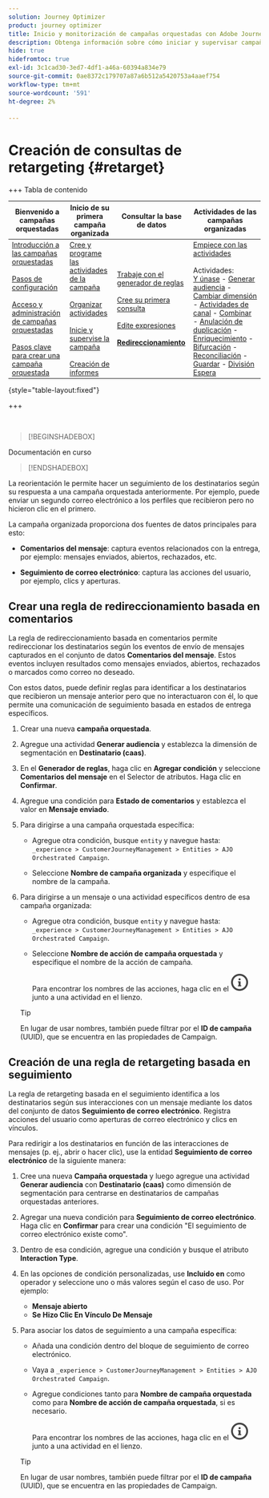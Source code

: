 ```yaml
---
solution: Journey Optimizer
product: journey optimizer
title: Inicio y monitorización de campañas orquestadas con Adobe Journey Optimizer
description: Obtenga información sobre cómo iniciar y supervisar campañas orquestadas con Adobe Journey Optimizer.
hide: true
hidefromtoc: true
exl-id: 3c1cad30-3ed7-4df1-a46a-60394a834e79
source-git-commit: 0ae8372c179707a87a6b512a5420753a4aaef754
workflow-type: tm+mt
source-wordcount: '591'
ht-degree: 2%

---
```


# Creación de consultas de retargeting {#retarget}

+++ Tabla de contenido

| Bienvenido a campañas orquestadas | Inicio de su primera campaña organizada | Consultar la base de datos | Actividades de las campañas organizadas |
|---|---|---|---|
| [Introducción a las campañas orquestadas](gs-orchestrated-campaigns.md)<br/><br/>[Pasos de configuración](configuration-steps.md)<br/><br/>[Acceso y administración de campañas orquestadas](access-manage-orchestrated-campaigns.md)<br/><br/>[Pasos clave para crear una campaña orquestada](gs-campaign-creation.md) | [Cree y programe las actividades de la campaña](create-orchestrated-campaign.md)<br/><br/>[Organizar actividades](orchestrate-activities.md)<br/><br/>[Inicie y supervise la campaña](start-monitor-campaigns.md)<br/><br/>[Creación de informes](reporting-campaigns.md) | [Trabaje con el generador de reglas](orchestrated-rule-builder.md)<br/><br/>[Cree su primera consulta](build-query.md)<br/><br/>[Edite expresiones](edit-expressions.md)<br/><br/><b>[Redireccionamiento](retarget.md)</b> | [Empiece con las actividades](activities/about-activities.md)<br/><br/>Actividades:<br/>[Y únase](activities/and-join.md) - [Generar audiencia](activities/build-audience.md) - [Cambiar dimensión](activities/change-dimension.md) - [Actividades de canal](activities/channels.md) - [Combinar](activities/combine.md) - [Anulación de duplicación](activities/deduplication.md) - [Enriquecimiento](activities/enrichment.md) - [Bifurcación](activities/fork.md) - [Reconciliación](activities/reconciliation.md) - [Guardar](activities/save-audience.md) - [División](activities/split.md) [Espera](activities/wait.md) |

{style="table-layout:fixed"}

+++

</br>

>[!BEGINSHADEBOX]

Documentación en curso

>[!ENDSHADEBOX]

La reorientación le permite hacer un seguimiento de los destinatarios según su respuesta a una campaña orquestada anteriormente. Por ejemplo, puede enviar un segundo correo electrónico a los perfiles que recibieron pero no hicieron clic en el primero.

La campaña organizada proporciona dos fuentes de datos principales para esto:

- **Comentarios del mensaje**: captura eventos relacionados con la entrega, por ejemplo: mensajes enviados, abiertos, rechazados, etc.

- **Seguimiento de correo electrónico**: captura las acciones del usuario, por ejemplo, clics y aperturas.

## Crear una regla de redireccionamiento basada en comentarios

La regla de redireccionamiento basada en comentarios permite redireccionar los destinatarios según los eventos de envío de mensajes capturados en el conjunto de datos **Comentarios del mensaje**. Estos eventos incluyen resultados como mensajes enviados, abiertos, rechazados o marcados como correo no deseado.

Con estos datos, puede definir reglas para identificar a los destinatarios que recibieron un mensaje anterior pero que no interactuaron con él, lo que permite una comunicación de seguimiento basada en estados de entrega específicos.

1. Crear una nueva **campaña orquestada**.

2. Agregue una actividad **Generar audiencia** y establezca la dimensión de segmentación en **Destinatario (caas)**.

3. En el **Generador de reglas**, haga clic en **Agregar condición** y seleccione **Comentarios del mensaje** en el Selector de atributos. Haga clic en **Confirmar**.

4. Agregue una condición para **Estado de comentarios** y establezca el valor en **Mensaje enviado**.

5. Para dirigirse a una campaña orquestada específica:

   - Agregue otra condición, busque `entity` y navegue hasta:\
     `_experience > CustomerJourneyManagement > Entities > AJO Orchestrated Campaign`.

   - Seleccione **Nombre de campaña organizada** y especifique el nombre de la campaña.

6. Para dirigirse a un mensaje o una actividad específicos dentro de esa campaña organizada:

   - Agregue otra condición, busque `entity` y navegue hasta:\
     `_experience > CustomerJourneyManagement > Entities > AJO Orchestrated Campaign`.

   - Seleccione **Nombre de acción de campaña orquestada** y especifique el nombre de la acción de campaña.

     Para encontrar los nombres de las acciones, haga clic en el ![icono de información](assets/do-not-localize/info-icon.svg) junto a una actividad en el lienzo.

   >[!TIP]
   >
   >En lugar de usar nombres, también puede filtrar por el **ID de campaña** (UUID), que se encuentra en las propiedades de Campaign.

## Creación de una regla de retargeting basada en seguimiento

La regla de retargeting basada en el seguimiento identifica a los destinatarios según sus interacciones con un mensaje mediante los datos del conjunto de datos **Seguimiento de correo electrónico**. Registra acciones del usuario como aperturas de correo electrónico y clics en vínculos.

Para redirigir a los destinatarios en función de las interacciones de mensajes (p. ej., abrir o hacer clic), use la entidad **Seguimiento de correo electrónico** de la siguiente manera:

1. Cree una nueva **Campaña orquestada** y luego agregue una actividad **Generar audiencia** con **Destinatario (caas)** como dimensión de segmentación para centrarse en destinatarios de campañas orquestadas anteriores.

1. Agregar una nueva condición para **Seguimiento de correo electrónico**. Haga clic en **Confirmar** para crear una condición &quot;El seguimiento de correo electrónico existe como&quot;.

1. Dentro de esa condición, agregue una condición y busque el atributo **Interaction Type**.

1. En las opciones de condición personalizadas, use **Incluido en** como operador y seleccione uno o más valores según el caso de uso. Por ejemplo:
   - **Mensaje abierto**
   - **Se Hizo Clic En Vínculo De Mensaje**

1. Para asociar los datos de seguimiento a una campaña específica:

   - Añada una condición dentro del bloque de seguimiento de correo electrónico.

   - Vaya a `_experience > CustomerJourneyManagement > Entities > AJO Orchestrated Campaign`.

   - Agregue condiciones tanto para **Nombre de campaña orquestada** como para **Nombre de acción de campaña orquestada**, si es necesario.

     Para encontrar los nombres de las acciones, haga clic en el ![icono de información](assets/do-not-localize/info-icon.svg) junto a una actividad en el lienzo.

   >[!TIP]
   >
   >En lugar de usar nombres, también puede filtrar por el **ID de campaña** (UUID), que se encuentra en las propiedades de Campaign.
